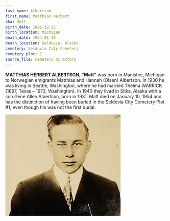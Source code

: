 ```yaml
---
last_name: Albertson
first_name: Matthias Herbert
aka: Matt
birth_date: 1895-12-25
birth_location: Michigan
death_date: 1954-01-10
death_location: Seldovia, Alaska
cemetery: Seldovia City Cemetery
cemetery_plot: 1
source_file: Cemetery Directory
---
```


**MATTHIAS HERBERT ALBERTSON, "Matt"** was born in Manistee, Michigan to
Norwegian emigrants Matthias and Hannah (Olsen) Albertson. In 1930 he was
living in Seattle, Washington, where he had married Thelma WARRICK
(1897, Texas – 1973, Washington). In 1940 they lived in Sitka, Alaska
with a son Gene Allen Albertson, born in 1931. Matt died on January 10,
1954 and has the distinction of having been buried in the Seldovia City
Cemetery Plot \#1, even though his was not the first burial.

![](../assets/images/Matt%20Alberton/media/image1.jpeg)
